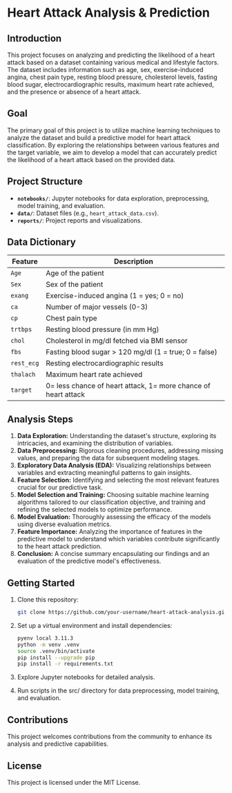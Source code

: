 # **Heart Attack Analysis & Prediction**

## **Introduction**

This project focuses on analyzing and predicting the likelihood of a heart attack based on a dataset containing various medical and lifestyle factors. The dataset includes information such as age, sex, exercise-induced angina, chest pain type, resting blood pressure, cholesterol levels, fasting blood sugar, electrocardiographic results, maximum heart rate achieved, and the presence or absence of a heart attack.

## **Goal**

The primary goal of this project is to utilize machine learning techniques to analyze the dataset and build a predictive model for heart attack classification. By exploring the relationships between various features and the target variable, we aim to develop a model that can accurately predict the likelihood of a heart attack based on the provided data.

## **Project Structure**

- **`notebooks/`**: Jupyter notebooks for data exploration, preprocessing, model training, and evaluation.
- **`data/`**: Dataset files (e.g., `heart_attack_data.csv`).
- **`reports/`**: Project reports and visualizations.

## **Data Dictionary**

| Feature   | Description |
|-----------|-------------|
| `Age`     | Age of the patient |
| `Sex`     | Sex of the patient |
| `exang`   | Exercise-induced angina (1 = yes; 0 = no) |
| `ca`      | Number of major vessels (0-3) |
| `cp`      | Chest pain type |
| `trtbps`  | Resting blood pressure (in mm Hg) |
| `chol`    | Cholesterol in mg/dl fetched via BMI sensor |
| `fbs`     | Fasting blood sugar > 120 mg/dl (1 = true; 0 = false) |
| `rest_ecg`| Resting electrocardiographic results |
| `thalach` | Maximum heart rate achieved |
| `target`  | 0= less chance of heart attack, 1= more chance of heart attack |

## **Analysis Steps**

1. **Data Exploration:** Understanding the dataset's structure, exploring its intricacies, and examining the distribution of variables.
2. **Data Preprocessing:** Rigorous cleaning procedures, addressing missing values, and preparing the data for subsequent modeling stages.
3. **Exploratory Data Analysis (EDA):** Visualizing relationships between variables and extracting meaningful patterns to gain insights.
4. **Feature Selection:** Identifying and selecting the most relevant features crucial for our predictive task.
5. **Model Selection and Training:** Choosing suitable machine learning algorithms tailored to our classification objective, and training and refining the selected models to optimize performance.
6. **Model Evaluation:** Thoroughly assessing the efficacy of the models using diverse evaluation metrics.
7. **Feature Importance:** Analyzing the importance of features in the predictive model to understand which variables contribute significantly to the heart attack prediction.
8. **Conclusion:** A concise summary encapsulating our findings and an evaluation of the predictive model's effectiveness.

## **Getting Started**

1. Clone this repository:

   ```bash
   git clone https://github.com/your-username/heart-attack-analysis.git
   ```

2. Set up a virtual environment and install dependencies:
   ```bash
   pyenv local 3.11.3
   python -m venv .venv
   source .venv/bin/activate
   pip install --upgrade pip
   pip install -r requirements.txt
   ```

3. Explore Jupyter notebooks for detailed analysis.
4. Run scripts in the src/ directory for data preprocessing, model training, and evaluation.

## **Contributions**

This project welcomes contributions from the community to enhance its analysis and predictive capabilities.

## **License**

This project is licensed under the MIT License.